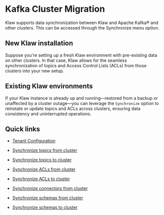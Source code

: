 # Kafka Cluster Migration

Klaw supports data synchronization between Klaw and Apache Kafka® and
other clusters. This can be accessed through the Synchronize menu
option.

## New Klaw installation

Suppose you're setting up a fresh Klaw environment with pre-existing data on other clusters. In that case, Klaw allows for the seamless synchronization of topics and Access Control Lists (ACLs) from those clusters into your new setup.

## Existing Klaw environments

If your Klaw instance is already up and running—restored from a backup or unaffected by a cluster outage—you can leverage the `Synchronize` option to reinstate or update topics and ACLs across clusters, ensuring data consistency and uninterrupted operations.

## Quick links

- [Tenant Configuration](tenant-config)

- [Synchronize topics from cluster](sync-topics-from-cluster)

- [Synchronize topics to cluster](sync-topics-to-cluster)

- [Synchronize ACLs from cluster](sync-acls-from-cluster)

- [Synchronize ACLs to cluster](sync-acls-to-cluster)

- [Synchronize connectors from cluster](sync-connectors-from-cluster)

- [Synchronize schemas from cluster](sync-schemas-from-cluster)

- [Synchronize schemas to cluster](sync-schemas-to-cluster)
